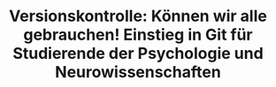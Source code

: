 ---
id: "version-control" # nochmal überlegen
method: "Seminar"
institution: "Fakultät für Psychologie und Bewegungswissenschaft"
title: "Versionskontrolle: Können wir alle gebrauchen! Einstieg in Git für Studierende der Psychologie und Neurowissenschaften"
title_project:
title_short: "Versionskontrolle von Code und Daten mit Git und DataLad"
period: "Apr 23 ­­- Mar 24 (12 months)"
foerderlinie: "Fachspezifische Data Literacy"
round: "2"
filter: "spotlights"
lecture2go: "70364"
uhh_url: "https://www.hcl.uni-hamburg.de/ddlitlab/data-literacy-lehrlabor/spotlight-dl-lehrlabor-interviewreihe/spotlight-folge-01.html"
contributors: "Dr. Lennart Wittkuhn, Prof. Dr. Nicolas Schuck"
quote:
spotlight_interview: "Ja"
text: |
    Einstieg in Git für Studierende der Psychologie und Neurowissenschaften: Viele kennen sie: die berühmten „Final-Final“- und „Wirklich-Final“-Dateien begegnen uns überall dort, wo kollaborativ an Texten oder Analysen gearbeitet wird. Da dieser Umgang mit Dateien schnell chaotisch werden kann und damit fehleranfällig ist, lohnt sich ein Blick auf das Prinzip der „Versionskontrolle“. Warum diese nicht nur im studentischen Alltag sehr nützlich ist und was Kochrezepte in Git damit zu tun haben, erzählt uns heute Dr. Lennart Wittkuhn.

    Dr. Lennart Wittkuhns Lehrprojekt "Versionskontrolle mit Git" wurde im Jahr 2023 und 2024 vom Digital and Data Literacy in Teaching Lab (kurz: DDLitLab) gefördert und bereits zweimal erfolgreich an Fakultät für Psychologie und Bewegungswissenschaften der Universität Hamburg mit Studierenden durchgeführt.

    Das Ziel: Insbesondere kollaboratives text- und forschungsdaten-basiertes Arbeiten für Studierende erleichtern und dafür einen niedrigschwelligen Einstieg in Git ermöglichen.

image: "https://assets.rrz.uni-hamburg.de/instance_assets/zentrale/20784955/spotlight-data-literacy-lehrlabor--01--lennart-wittkuhn--733x414px-76ca906a6978779ee5a09c270efe9654124bede0.png"
image_credit: "UHH / Pawlowski"
link_external: "https://lennartwittkuhn.com/version-control-book/; https://lennartwittkuhn.com/recipes/"
stine:
podcast: "https://www.pod.uni-hamburg.de/1/blog/16__/file/9/s/webplayer/c/episode/spotlight-folge01-wittkuhn.mp3"
---